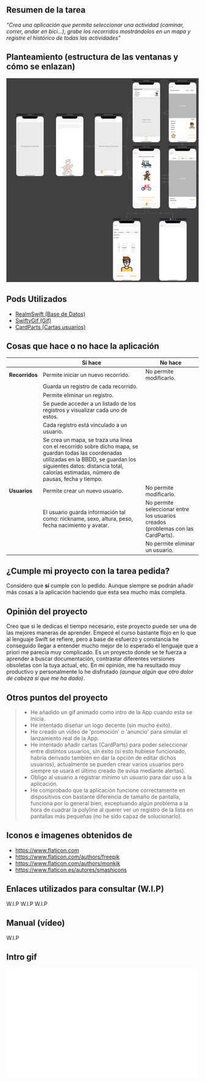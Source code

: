 ## Resumen de la tarea

*"Crea una aplicación que permita seleccionar una actividad (caminar, correr, andar en bici...), grabe los recorridos mostrándolos en un mapa y registre el histórico de todas las actividades"*

## Planteamiento (estructura de las ventanas y cómo se enlazan)

![Estructura](/Items%20y%20apuntes/Pantallazos/Estructura-Views.png)

## Pods Utilizados

* [RealmSwift (Base de Datos)](https://github.com/realm/realm-cocoa)
* [SwiftyGif (Gif)](https://github.com/kirualex/SwiftyGif)
* [CardParts (Cartas usuarios)](https://github.com/intuit/CardParts)

## Cosas que hace o no hace la aplicación

|                |**Sí hace**                                        |**No hace**                         |
|----------------|---------------------------------------------------|------------------------------------|
|**Recorridos**      |Permite iniciar un nuevo recorrido.                |No permite modificarlo.             |
|                |Guarda un registro de cada recorrido.              |                                    |
|                |Permite eliminar un registro.                      |                                    |
|                |Se puede acceder a un listado de los registros y visualizar cada uno de estos.|         |
|                |Cada registro está vinculado a un usuario.         |                                    |
|                |Se crea un mapa, se traza una línea con el recorrido sobre dicho mapa, se guardan todas las coordenadas utilizadas en la BBDD, se guardan los siguientes datos: distancia total, calorías estimadas, número de pausas, fecha y tiempo.         |                   |
|**Usuarios**        |Permite crear un nuevo usuario.                    |No permite modificarlo.             |
|                |El usuario guarda información tal como: nickname, sexo, altura, peso, fecha nacimiento y avatar.|No permite seleccionar entre los usuarios creados (problemas con las CardParts).|
|                |                                                   |No permite eliminar un usuario.     |


## ¿Cumple mi proyecto con la tarea pedida?
Considero que **sí** cumple con lo pedido. Aunque siempre se podrán añadir más cosas a la aplicación haciendo que esta sea mucho más completa.

## Opinión del proyecto
Creo que si le dedicas el tiempo necesario, este proyecto puede ser una de las mejores maneras de aprender. Empecé el curso bastante flojo en lo que al lenguaje Swift se refiere, pero a base de esfuerzo y constancia he conseguido llegar a entender mucho mejor de lo esperado el lenguaje que a priori me parecía muy complicado. 
Es un proyecto donde se te fuerza a aprender a buscar documentación, contrastar diferentes versiones obsoletas con la tuya actual, etc. 
En mi opinión, me ha resultado muy productivo y personalmente lo he disfrutado *(aunque algún que otro dolor de cabeza sí que me ha dado)*.

## Otros puntos del proyecto

> - He añadido un gif animado como intro de la App cuando esta se inicia.
> - He intentado diseñar un logo decente (sin mucho éxito).
> - He creado un vídeo de 'promoción' o 'anuncio' para simular el lanzamiento real de la App.
> - He intentado añadir cartas (CardParts) para poder seleccionar entre distintos usuarios, sin éxito (si esto hubiese funcionado, habría derivado también en dar la opción de editar dichos usuarios), actualmente se pueden crear varios usuarios pero siempre se usará el último creado (te avisa mediante alertas).
> - Obligo al usuario a registrar mínimo un usuario para dar uso a la aplicación.
> - He comprobado que la aplicación funcione correctamente en dispositivos con bastante diferencia de tamaño de pantalla, funciona por lo general bien, exceptuando algún problema a la hora de cuadrar la polyline al querer ver un registro de la lista en pantallas más pequeñas (no he sido capaz de solucionarlo).

## Iconos e imagenes obtenidos de

- https://www.flaticon.com
- https://www.flaticon.com/authors/freepik
- https://www.flaticon.com/authors/monkik
- https://www.flaticon.es/autores/smashicons

## Enlaces utilizados para consultar (W.I.P)

W.I.P
W.I.P
W.I.P

## Manual (vídeo)

W.I.P

## Intro gif

![Intro](/Items%20y%20apuntes/Gifs/IntroGifs/Intro-Running-Alfada-GIF-Far.gif)
